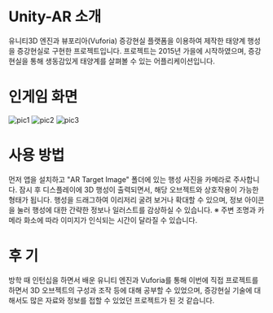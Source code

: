# Unity-AR 소개
유니티3D 엔진과 뷰포리아(Vuforia) 증강현실 플랫폼을 이용하여 제작한 태양계 행성을 증강현실로 구현한 프로젝트입니다.
프로젝트는 2015년 가을에 시작하였으며, 증강현실을 통해 생동감있게 태양계를 살펴볼 수 있는 어플리케이션입니다. 


# 인게임 화면
![pic1](https://user-images.githubusercontent.com/55690757/84865835-d8bb2780-b0b3-11ea-94af-7c99dfaf5492.png)
![pic2](https://user-images.githubusercontent.com/55690757/84865839-d953be00-b0b3-11ea-9187-ea3a23e5ec50.png)
![pic3](https://user-images.githubusercontent.com/55690757/84865845-da84eb00-b0b3-11ea-9f51-0175aff76689.png)


# 사용 방법
먼저 앱을 설치하고 "AR Target Image" 폴더에 있는 행성 사진을 카메라로 주사합니다.
잠시 후 디스플레이에 3D 행성이 출력되면서, 해당 오브젝트와 상호작용이 가능한 형태가 됩니다. 
행성을 드래그하여 이리저리 굴려 보거나 확대할 수 있으며, 정보 아이콘을 눌러 행성에 대한 간략한 정보나 일러스트를 감상하실 수 있습니다.
※ 주변 조명과 카메라 화소에 따라 이미지가 인식되는 시간이 달라질 수 있습니다. 


# 후 기
방학 때 인턴십을 하면서 배운 유니티 엔진과 Vuforia를 통해 이번에 직접 프로젝트를 하면서 3D 오브젝트의 구성과 조작 등에 대해 공부할 수 있었으며,
증강현실 기술에 대해서도 많은 자료와 정보를 접할 수 있었던 프로젝트가 된 것 같습니다. 




